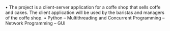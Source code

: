 •	The project is a client-server application for a coffe shop that sells coffe and cakes. The client application will be used by the baristas and managers of the coffe shop.
•	Python – Multithreading and Concurrent Programming – Network Programming – GUI
